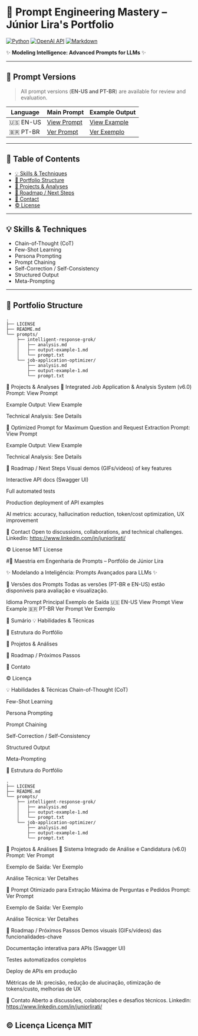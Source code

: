 # 🌟 Prompt Engineering Mastery – Júnior Lira's Portfolio

[![Python](https://img.shields.io/badge/Python-3776AB?style=for-the-badge&logo=python&logoColor=white)](https://www.python.org/)
[![OpenAI API](https://img.shields.io/badge/OpenAI_API-412991?style=for-the-badge&logo=openai&logoColor=white)](https://openai.com/docs/api-reference)
[![Markdown](https://img.shields.io/badge/Made%20with-Markdown-000000.svg?style=for-the-badge)](https://www.markdownguide.org/)

✨ **Modeling Intelligence: Advanced Prompts for LLMs** ✨

---

## 📑 Prompt Versions

> All prompt versions (**EN-US and PT-BR**) are available for review and evaluation.

| Language | Main Prompt | Example Output |
|----------|-------------|---------------|
| 🇺🇸 EN-US | [View Prompt](prompts/job-application-optimizer/prompt.txt) | [View Example](prompts/job-application-optimizer/output-example-1.md) |
| 🇧🇷 PT-BR | [Ver Prompt](prompts/job-application-optimizer/prompt.txt) | [Ver Exemplo](prompts/job-application-optimizer/output-example-1.md) |

---

## 📝 Table of Contents

- [💡 Skills & Techniques](#skills--techniques)
- [📂 Portfolio Structure](#portfolio-structure)
- [🎯 Projects & Analyses](#projects--analyses)
- [🚀 Roadmap / Next Steps](#roadmap--next-steps)
- [🤝 Contact](#contact)
- [© License](#license)

---

## 💡 Skills & Techniques

- Chain-of-Thought (CoT)
- Few-Shot Learning
- Persona Prompting
- Prompt Chaining
- Self-Correction / Self-Consistency
- Structured Output
- Meta-Prompting

---

## 📂 Portfolio Structure

```text
.
├── LICENSE
├── README.md
└── prompts/
    ├── intelligent-response-grok/
    │   ├── analysis.md
    │   ├── output-example-1.md
    │   └── prompt.txt
    └── job-application-optimizer/
        ├── analysis.md
        ├── output-example-1.md
        └── prompt.txt
```

🎯 Projects & Analyses
🚀 Integrated Job Application & Analysis System (v6.0)
Prompt: View Prompt

Example Output: View Example

Technical Analysis: See Details

🧠 Optimized Prompt for Maximum Question and Request Extraction
Prompt: View Prompt

Example Output: View Example

Technical Analysis: See Details

🚀 Roadmap / Next Steps
Visual demos (GIFs/videos) of key features

Interactive API docs (Swagger UI)

Full automated tests

Production deployment of API examples

AI metrics: accuracy, hallucination reduction, token/cost optimization, UX improvement

🤝 Contact
Open to discussions, collaborations, and technical challenges.
LinkedIn: https://www.linkedin.com/in/juniorlirati/

© License
MIT License


#🌟 Maestria em Engenharia de Prompts – Portfólio de Júnior Lira

✨ Modelando a Inteligência: Prompts Avançados para LLMs ✨

📑 Versões dos Prompts
Todas as versões (PT-BR e EN-US) estão disponíveis para avaliação e visualização.

Idioma	Prompt Principal	Exemplo de Saída
🇺🇸 EN-US	View Prompt	View Example
🇧🇷 PT-BR	Ver Prompt	Ver Exemplo

📝 Sumário
💡 Habilidades & Técnicas

📂 Estrutura do Portfólio

🎯 Projetos & Análises

🚀 Roadmap / Próximos Passos

🤝 Contato

© Licença

💡 Habilidades & Técnicas
Chain-of-Thought (CoT)

Few-Shot Learning

Persona Prompting

Prompt Chaining

Self-Correction / Self-Consistency

Structured Output

Meta-Prompting

📂 Estrutura do Portfólio
```
.
├── LICENSE
├── README.md
└── prompts/
    ├── intelligent-response-grok/
    │   ├── analysis.md
    │   ├── output-example-1.md
    │   └── prompt.txt
    └── job-application-optimizer/
        ├── analysis.md
        ├── output-example-1.md
        └── prompt.txt
```
🎯 Projetos & Análises
🚀 Sistema Integrado de Análise e Candidatura (v6.0)
Prompt: Ver Prompt

Exemplo de Saída: Ver Exemplo

Análise Técnica: Ver Detalhes

🧠 Prompt Otimizado para Extração Máxima de Perguntas e Pedidos
Prompt: Ver Prompt

Exemplo de Saída: Ver Exemplo

Análise Técnica: Ver Detalhes

🚀 Roadmap / Próximos Passos
Demos visuais (GIFs/vídeos) das funcionalidades-chave

Documentação interativa para APIs (Swagger UI)

Testes automatizados completos

Deploy de APIs em produção

Métricas de IA: precisão, redução de alucinação, otimização de tokens/custo, melhorias de UX

🤝 Contato
Aberto a discussões, colaborações e desafios técnicos.
LinkedIn: https://www.linkedin.com/in/juniorlirati/

© Licença
Licença MIT
---
